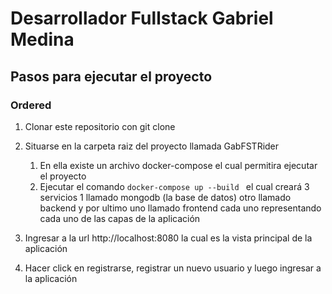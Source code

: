 # Desarrollador Fullstack Gabriel Medina

## Pasos para ejecutar el proyecto

### Ordered

1. Clonar este repositorio con git clone

2. Situarse en la carpeta raiz del proyecto llamada GabFSTRider

   1. En ella existe un archivo docker-compose el cual permitira ejecutar el proyecto
   2. Ejecutar el comando `docker-compose up --build ` el cual creará
      3 servicios 1 llamado mongodb (la base de datos) otro llamado backend
      y por ultimo uno llamado frontend cada uno representando cada uno de las capas de la aplicación

3. Ingresar a la url http://localhost:8080 la cual es la vista principal de la aplicación
4. Hacer click en registrarse, registrar un nuevo usuario y luego ingresar a la aplicación

